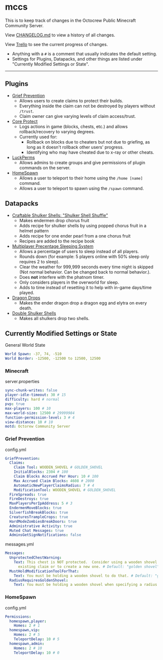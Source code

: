 # mccs

This is to keep track of changes in the Octocrew Public Minecraft Community Server.

View [CHANGELOG.md](https://github.com/octocrew/mccs/blob/master/CHANGELOG.md) to view a history of all changes.

View [Trello](https://trello.com/b/ZgXfkbsV/octocrew-public-minecraft-community-server) to see the current progress of changes.

- Anything with a `#` is a comment that usually indicates the default setting.
- Settings for Plugins, Datapacks, and other things are listed under "Currently Modified Settings or State".

---

## Plugins

- [Grief Prevention](https://www.spigotmc.org/resources/griefprevention.1884/)
  - Allows users to create claims to protect their builds.
  - Everything inside the claim can not be destroyed by players without `/trust`.
  - Claim owner can give varying levels of claim access/trust.
- [Core Protect](https://www.spigotmc.org/resources/coreprotect.8631/)
  - Logs actions in game (blocks, chests, etc.) and allows rollback/recovery to varying degrees.
  - Currently used for:
    - Rollback on blocks due to cheaters but not due to griefing, as long as it doesn't rollback other users' progress.
    - Identifying who may have cheated due to x-ray or other cheats. 
- [LuckPerms](https://www.spigotmc.org/resources/luckperms.28140/)
  - Allows admins to create groups and give permissions of plugin commands on the server.
- [HomeSpawn](https://www.spigotmc.org/resources/homespawn.14108/)
  - Allows a user to teleport to their home using the `/home [name]` command.
  - Allows a user to teleport to spawn using the `/spawn` command.

## Datapacks

- [Craftable Shulker Shells: "Shulker Shell Shuffle"](https://www.curseforge.com/minecraft/customization/shulker-shell-shuffle)
  - Makes endermen drop chorus fruit
  - Adds recipe for shulker shells by using popped chorus fruit in a helmet pattern
  - Adds recipe for one ender pearl from a one chorus fruit
  - Recipes are added to the recipe book
- [Multiplayer Precentage Sleeping System](https://github.com/Plagiatus/datapacks/tree/master/multiplayer_sleep)
  - Allows a percentage of users to sleep instead of all players.
  - Rounds down (for example: 5 players online with 50% sleep only requires 2 to sleep).
  - Clear the weather for 999,999 seconds every time night is skipped (Not normal behavior. Can be changed back to normal behavior.).
  - Does **not** interfere with the phatnom timer.
  - Only considers players in the overworld for sleep.
  - Adds to time instead of resetting it to help with in-game days/time played.
- [Dragon Drops](https://vanillatweaks.net/picker/datapacks/)
  - Makes the ender dragon drop a dragon egg and elytra on every death.
- [Double Shulker Shells](https://vanillatweaks.net/picker/datapacks/)
  - Makes all shulkers drop two shells.

## Currently Modified Settings or State

General World State
```yml
World Spawn: -37, 74, -510
World Border: -12500, -12500 to 12500, 12500
```

### Minecraft

server.properties
```yml
sync-chunk-writes: false
player-idle-timeout: 30 # 15
difficulty: hard # normal
pvp: true
max-players: 100 # 10
max-world-size: 12500 # 29999984
function-permission-level: 3 # 4
view-distance: 10 # 10
motd: Octorew Community Server
```

### Grief Prevention

config.yml
```yml
GriefPrevention:
  Claims:
    Claim Tool: WOODEN_SHOVEL # GOLDEN_SHOVEL
    InitialBlocks: 2304 # 100
    Claim Blocks Accrued Per Hour: 10 # 100
    Max Accrued Claim Blocks: 4608 # 2000
    AutomaticNewPlayerClaimsRadius: 7 # 4
    ModificationTool: WOODEN_SHOVEL # GOLDEN_SHOVEL
  FireSpreads: true
  FireDestroys: true
  MaxPlayersPerIpAddress: 5 # 3
  EndermenMoveBlocks: true
  SilverfishBreakBlocks: true
  CreaturesTrampleCrops: true
  HardModeZombiesBreakDoors: true
  Administrative Activity: true
  Muted Chat Messages: true
  AdminsGetSignNotifications: false
```

messages.yml
```yml
Messages:
  UnprotectedChestWarning:
    Text: This chest is NOT protected.  Consider using a wooden shovel to expand an
      existing claim or to create a new one. # Default: "golden shovel"
  MustHoldModificationToolForThat:
    Text: You must be holding a wooden shovel to do that. # Default: "golden shovel"
  RadiusRequiresGoldenShovel:
    Text: You must be holding a wooden shovel when specifying a radius. # Default: "golden shovel"
```

### HomeSpawn

config.yml
```yml
Permissions:
  homespawn,player:
    Homes: 2 # 1
  homespawn,vip:
    Homes: 2 # 5
    TeleportDelay: 10 # 5
  homespawn,admin:
    Homes: 2 # 10
    TeleportDelay: 10 # 0
```
